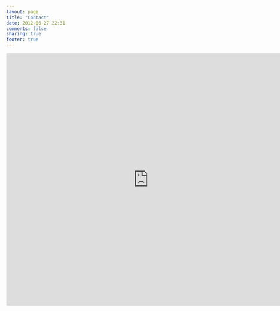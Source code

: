 ```yaml
---
layout: page
title: "Contact"
date: 2012-06-27 22:31
comments: false
sharing: true
footer: true
---
```

<iframe src="https://docs.google.com/a/techadvise.com/spreadsheet/embeddedform?formkey=dEhwU2FYN3JDaHZPZnNKNHZTRzdwU2c6MQ" width="760" height="675" frameborder="0" marginheight="0" marginwidth="0">Loading...</iframe>
